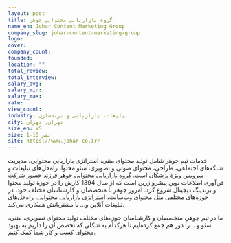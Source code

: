 ```yaml
---
layout: post
title: گروه بازاریابی محتوایی جوهر
name_en: Johar Content Marketing Group
company_slug: johar-content-marketing-group
logo: 
cover: 
company_count:
founded:
location: ""
total_review: 
total_interview: 
salary_avg: 
salary_min: 
salary_max: 
rate: 
view_count: 
industry: تبلیغات، بازاریابی و برندسازی
city: تهران, تهران
size_en: VS
size: 1-10 نفر
site: https://www.johar-co.ir/
---
```


خدمات تیم جوهر شامل تولید محتوای متنی، استراتژی بازاریابی محتوایی، مدیریت شبکه‌های اجتماعی، طراحی، محتوای صوتی و تصویری، سئو محتوا، راه‌حل‌های تبلیغات و سرویس ویژۀ پزشکان است. 
گروه بازاریابی محتوایی جوهر فرزند جسور شرکت فن‌آوری اطلاعات نوین پیشرو زرین است که از سال 1394 کارش را در حوزۀ تولید محتوا و برندینگ دیجیتال شروع کرد. امروز جوهر با متخصصان و کارشناسان مختلف خود، در حوزه‌های مختلفی مثل محتوای وب‌سایت، استراتژی بازاریابی محتوایی، راه‌حل‌های تبلیغات آنلاین و… با مشتریانش همکاری می‌کند.

ما در تیم جوهر، متخصصان و کارشناسان حوزه‌های مختلف تولید محتوای تصویری، متنی، سئو و… را دور هم جمع کرده‌ایم تا هرکدام به شکلی که تخصص آن را داریم به بهبود محتوای کسب و کار شما کمک کنیم.
